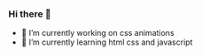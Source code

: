 ### Hi there 👋


- 🔭 I’m currently working on css animations
- 🌱 I’m currently learning html css and javascript

